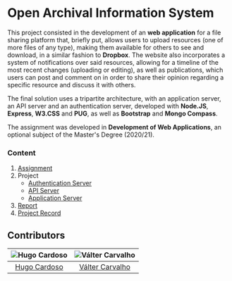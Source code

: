 # Open Archival Information System

This project consisted in the development of an **web application** for a file sharing platform that, briefly put, allows users to upload resources (one of more files of any type), making them available for others to see and download, in a similar fashion to **Dropbox**. The website also incorporates a system of notifications over said resources, allowing for a timeline of the most recent changes (uploading or editing), as well as publications, which users can post and comment on in order to share their opinion regarding a specific resource and discuss it with others.

The final solution uses a tripartite architecture, with an application server, an API server and an authentication server, developed with **Node.JS**, **Express**, **W3.CSS** and **PUG**, as well as **Bootstrap** and **Mongo Compass**.

The assignment was developed in **Development of Web Applications**, an optional subject of the Master's Degree (2020/21).

### Content

1. [Assignment](Projeto%20final%202020.pdf)
2. Project
   - [Authentication Server](auth-server)
   - [API Server](api-server)
   - [Application Server](app-server)
3. [Report](Relatorio.pdf)
4. [Project Record](project-record)

## Contributors

![Hugo Cardoso][hugo-pic] | ![Válter Carvalho][valter-pic]
:---: | :---:
[Hugo Cardoso][hugo] | [Válter Carvalho][valter]

[hugo]: https://github.com/Abjiri
[hugo-pic]: https://github.com/Abjiri.png?size=120
[valter]: https://github.com/wurzy
[valter-pic]: https://github.com/wurzy.png?size=120
